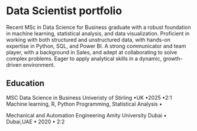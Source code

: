# Data Scientist portfolio
Recent MSc in Data Science for Business graduate with a robust foundation in machine learning, statistical analysis, and data visualization. Proficient in working with both structured and unstructured data, with hands-on expertise in Python, SQL, and Power BI. A strong communicator and team player, with a background in Sales, and adept at collaborating to solve complex problems. Eager to apply analytical skills in a dynamic, growth-driven environment.

## Education
MSC Data Science in Business
Univeristy of Stirling •UK •2025 •2:1 
Machine learning, R, Python Programming, Statistical Analysis •

Mechanical and Automation Engineering
Amity University Dubai •
Dubai,UAE •
2020 •
2:2
